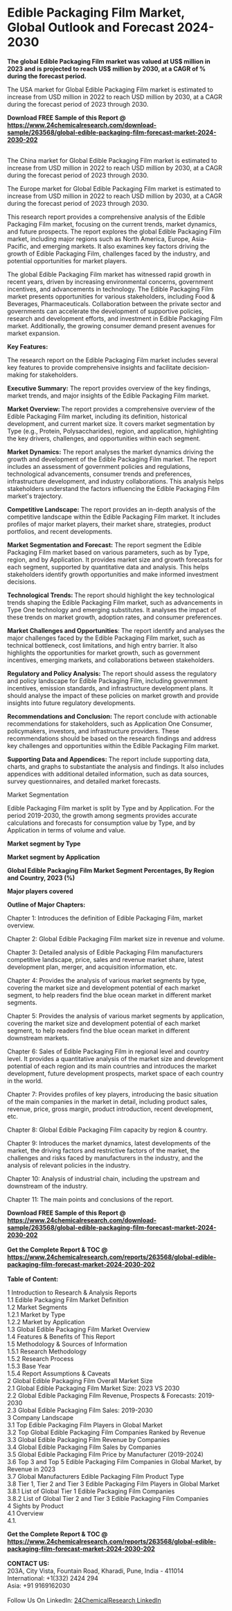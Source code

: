 <h1>Edible Packaging Film Market, Global Outlook and Forecast 2024-2030</h1><p><strong>The global Edible Packaging Film market was valued at US$ million in 2023 and is projected to reach US$ million by 2030, at a CAGR of % during the forecast period.</strong></p><p>
</p><p>The USA market for Global Edible Packaging Film market is estimated to increase from USD million in 2022 to reach USD million by 2030, at a CAGR during the forecast period of 2023 through 2030.</p><div><b>Download FREE Sample of this Report @ 
            <a href="https://www.24chemicalresearch.com/download-sample/263568/global-edible-packaging-film-forecast-market-2024-2030-202">
            https://www.24chemicalresearch.com/download-sample/263568/global-edible-packaging-film-forecast-market-2024-2030-202</a></b></div><br><p>
</p><p>The China market for Global Edible Packaging Film market is estimated to increase from USD million in 2022 to reach USD million by 2030, at a CAGR during the forecast period of 2023 through 2030.</p><p>
</p><p>The Europe market for Global Edible Packaging Film market is estimated to increase from USD million in 2022 to reach USD million by 2030, at a CAGR during the forecast period of 2023 through 2030.</p><p>
</p><p>This research report provides a comprehensive analysis of the Edible Packaging Film market, focusing on the current trends, market dynamics, and future prospects. The report explores the global Edible Packaging Film market, including major regions such as North America, Europe, Asia-Pacific, and emerging markets. It also examines key factors driving the growth of Edible Packaging Film, challenges faced by the industry, and potential opportunities for market players.</p><p>
The global Edible Packaging Film market has witnessed rapid growth in recent years, driven by increasing environmental concerns, government incentives, and advancements in technology. The Edible Packaging Film market presents opportunities for various stakeholders, including Food &amp; Beverages, Pharmaceuticals. Collaboration between the private sector and governments can accelerate the development of supportive policies, research and development efforts, and investment in Edible Packaging Film market. Additionally, the growing consumer demand present avenues for market expansion.</p><p>
<strong>Key Features:</strong></p><p>
The research report on the Edible Packaging Film market includes several key features to provide comprehensive insights and facilitate decision-making for stakeholders.</p><p>
<strong>Executive Summary:</strong> The report provides overview of the key findings, market trends, and major insights of the Edible Packaging Film market.</p><p>
<strong>Market Overview: </strong>The report provides a comprehensive overview of the Edible Packaging Film market, including its definition, historical development, and current market size. It covers market segmentation by Type (e.g., Protein, Polysaccharides), region, and application, highlighting the key drivers, challenges, and opportunities within each segment.</p><p>
<strong>Market Dynamics:</strong> The report analyses the market dynamics driving the growth and development of the Edible Packaging Film market. The report includes an assessment of government policies and regulations, technological advancements, consumer trends and preferences, infrastructure development, and industry collaborations. This analysis helps stakeholders understand the factors influencing the Edible Packaging Film market's trajectory.</p><p>
<strong>Competitive Landscape:</strong> The report provides an in-depth analysis of the competitive landscape within the Edible Packaging Film market. It includes profiles of major market players, their market share, strategies, product portfolios, and recent developments.</p><p>
<strong>Market Segmentation and Forecast:</strong> The report segment the Edible Packaging Film market based on various parameters, such as by Type, region, and by Application. It provides market size and growth forecasts for each segment, supported by quantitative data and analysis. This helps stakeholders identify growth opportunities and make informed investment decisions.</p><p>
<strong>Technological Trends: </strong>The report should highlight the key technological trends shaping the Edible Packaging Film market, such as advancements in Type One technology and emerging substitutes. It analyses the impact of these trends on market growth, adoption rates, and consumer preferences.</p><p>
<strong>Market Challenges and Opportunities</strong>: The report identify and analyses the major challenges faced by the Edible Packaging Film market, such as technical bottleneck, cost limitations, and high entry barrier. It also highlights the opportunities for market growth, such as government incentives, emerging markets, and collaborations between stakeholders.</p><p>
<strong>Regulatory and Policy Analysis:</strong> The report should assess the regulatory and policy landscape for Edible Packaging Film, including government incentives, emission standards, and infrastructure development plans. It should analyse the impact of these policies on market growth and provide insights into future regulatory developments.</p><p>
<strong>Recommendations and Conclusion: </strong>The report conclude with actionable recommendations for stakeholders, such as Application One Consumer, policymakers, investors, and infrastructure providers. These recommendations should be based on the research findings and address key challenges and opportunities within the Edible Packaging Film market.</p><p>
<strong>Supporting Data and Appendices: </strong>The report include supporting data, charts, and graphs to substantiate the analysis and findings. It also includes appendices with additional detailed information, such as data sources, survey questionnaires, and detailed market forecasts.</p><p>
Market Segmentation</p><p>
Edible Packaging Film market is split by Type and by Application. For the period 2019-2030, the growth among segments provides accurate calculations and forecasts for consumption value by Type, and by Application in terms of volume and value.</p><p>
<strong>Market segment by Type</strong></p><p>
</p><p>
</p><p><strong>Market segment by Application</strong></p><p>
</p><p>
</p><p><strong>Global Edible Packaging Film Market Segment Percentages, By Region and Country, 2023 (%)</strong></p><p>
</p><p>
</p><p><strong>Major players covered</strong></p><p>
</p><p>
</p><p><strong>Outline of Major Chapters:</strong></p><p>
Chapter 1: Introduces the definition of Edible Packaging Film, market overview.</p><p>
Chapter 2: Global Edible Packaging Film market size in revenue and volume.</p><p>
Chapter 3: Detailed analysis of Edible Packaging Film manufacturers competitive landscape, price, sales and revenue market share, latest development plan, merger, and acquisition information, etc.</p><p>
Chapter 4: Provides the analysis of various market segments by type, covering the market size and development potential of each market segment, to help readers find the blue ocean market in different market segments.</p><p>
Chapter 5: Provides the analysis of various market segments by application, covering the market size and development potential of each market segment, to help readers find the blue ocean market in different downstream markets.</p><p>
Chapter 6: Sales of Edible Packaging Film in regional level and country level. It provides a quantitative analysis of the market size and development potential of each region and its main countries and introduces the market development, future development prospects, market space of each country in the world.</p><p>
Chapter 7: Provides profiles of key players, introducing the basic situation of the main companies in the market in detail, including product sales, revenue, price, gross margin, product introduction, recent development, etc.</p><p>
Chapter 8: Global Edible Packaging Film capacity by region &amp; country.</p><p>
Chapter 9: Introduces the market dynamics, latest developments of the market, the driving factors and restrictive factors of the market, the challenges and risks faced by manufacturers in the industry, and the analysis of relevant policies in the industry.</p><p>
Chapter 10: Analysis of industrial chain, including the upstream and downstream of the industry.</p><p>
Chapter 11: The main points and conclusions of the report.</p><div><b>Download FREE Sample of this Report @ 
            <a href="https://www.24chemicalresearch.com/download-sample/263568/global-edible-packaging-film-forecast-market-2024-2030-202">
            https://www.24chemicalresearch.com/download-sample/263568/global-edible-packaging-film-forecast-market-2024-2030-202</a></b></div><br><div><b>Get the Complete Report & TOC @ 
            <a href="https://www.24chemicalresearch.com/reports/263568/global-edible-packaging-film-forecast-market-2024-2030-202">
            https://www.24chemicalresearch.com/reports/263568/global-edible-packaging-film-forecast-market-2024-2030-202</a></b></div><br>
            <b>Table of Content:</b><p>1 Introduction to Research & Analysis Reports<br />
    1.1 Edible Packaging Film Market Definition<br />
    1.2 Market Segments<br />
        1.2.1 Market by Type<br />
        1.2.2 Market by Application<br />
    1.3 Global Edible Packaging Film Market Overview<br />
    1.4 Features & Benefits of This Report<br />
    1.5 Methodology & Sources of Information<br />
        1.5.1 Research Methodology<br />
        1.5.2 Research Process<br />
        1.5.3 Base Year<br />
        1.5.4 Report Assumptions & Caveats<br />
2 Global Edible Packaging Film Overall Market Size<br />
    2.1 Global Edible Packaging Film Market Size: 2023 VS 2030<br />
    2.2 Global Edible Packaging Film Revenue, Prospects & Forecasts: 2019-2030<br />
    2.3 Global Edible Packaging Film Sales: 2019-2030<br />
3 Company Landscape<br />
    3.1 Top Edible Packaging Film Players in Global Market<br />
    3.2 Top Global Edible Packaging Film Companies Ranked by Revenue<br />
    3.3 Global Edible Packaging Film Revenue by Companies<br />
    3.4 Global Edible Packaging Film Sales by Companies<br />
    3.5 Global Edible Packaging Film Price by Manufacturer (2019-2024)<br />
    3.6 Top 3 and Top 5 Edible Packaging Film Companies in Global Market, by Revenue in 2023<br />
    3.7 Global Manufacturers Edible Packaging Film Product Type<br />
    3.8 Tier 1, Tier 2 and Tier 3 Edible Packaging Film Players in Global Market<br />
        3.8.1 List of Global Tier 1 Edible Packaging Film Companies<br />
        3.8.2 List of Global Tier 2 and Tier 3 Edible Packaging Film Companies<br />
4 Sights by Product<br />
    4.1 Overview<br />
        4.1.</p><div><b>Get the Complete Report & TOC @ 
            <a href="https://www.24chemicalresearch.com/reports/263568/global-edible-packaging-film-forecast-market-2024-2030-202">
            https://www.24chemicalresearch.com/reports/263568/global-edible-packaging-film-forecast-market-2024-2030-202</a></b></div><br><b>CONTACT US:</b><br>
            203A, City Vista, Fountain Road, Kharadi, Pune, India - 411014<br>
            International: +1(332) 2424 294<br>
            Asia: +91 9169162030 <br><br>
            Follow Us On LinkedIn: <a href="https://www.linkedin.com/company/24chemicalresearch/">24ChemicalResearch LinkedIn</a>